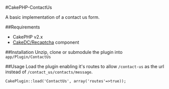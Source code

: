 #CakePHP-ContactUs

A basic implementation of a contact us form.

##Requirements
* CakePHP v2.x
* [CakeDC/Recaptcha](https://github.com/CakeDC/recaptcha) component

##Installation
Unzip, clone or submodule the plugin into `app/Plugin/ContactUs`

##Usage
Load the plugin enabling it's routes to allow `/contact-us` as the url instead of `/contact_us/contacts/message`.  
  
`CakePlugin::load('ContactUs', array('routes'=>true));`